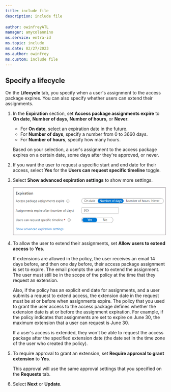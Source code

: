 ```yaml
---
title: include file
description: include file

author: owinfreyATL
manager: amycolannino
ms.service: entra-id
ms.topic: include
ms.date: 02/27/2023
ms.author: owinfrey
ms.custom: include file
---
```


## Specify a lifecycle

On the **Lifecycle** tab, you specify when a user's assignment to the access package expires. You can also specify whether users can extend their assignments.

1. In the **Expiration** section, set **Access package assignments expire** to **On date**, **Number of days**, **Number of hours**, or **Never**.

    - For **On date**, select an expiration date in the future.
    - For **Number of days**, specify a number from 0 to 3660 days.
    - For **Number of hours**, specify how many hours.

    Based on your selection, a user's assignment to the access package expires on a certain date, some days after they're approved, or never.

1. If you want the user to request a specific start and end date for their access, select **Yes** for the **Users can request specific timeline** toggle.

1. Select **Show advanced expiration settings** to show more settings.

    ![Screenshot that shows lifecycle expiration settings for an access package.](./media/entitlement-management-lifecycle-policy/expiration.png)

1. To allow the user to extend their assignments, set **Allow users to extend access** to **Yes**.

    If extensions are allowed in the policy, the user receives an email 14 days before, and then one day before, their access package assignment is set to expire. The email prompts the user to extend the assignment. The user must still be in the scope of the policy at the time that they request an extension.

    Also, if the policy has an explicit end date for assignments, and a user submits a request to extend access, the extension date in the request must be at or before when assignments expire. The policy that you used to grant the user access to the access package defines whether the extension date is at or before the assignment expiration. For example, if the policy indicates that assignments are set to expire on June 30, the maximum extension that a user can request is June 30.

    If a user's access is extended, they won't be able to request the access package after the specified extension date (the date set in the time zone of the user who created the policy).

1. To require approval to grant an extension, set **Require approval to grant extension** to **Yes**.

    This approval will use the same approval settings that you specified on the **Requests** tab.

1. Select **Next** or **Update**.

